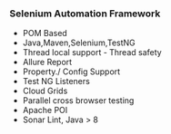 ### Selenium Automation Framework

- POM Based
- Java,Maven,Selenium,TestNG
- Thread local support - Thread safety
- Allure Report
- Property./ Config Support
- Test NG Listeners
- Cloud Grids
- Parallel cross browser testing
- Apache POI
- Sonar Lint, Java > 8